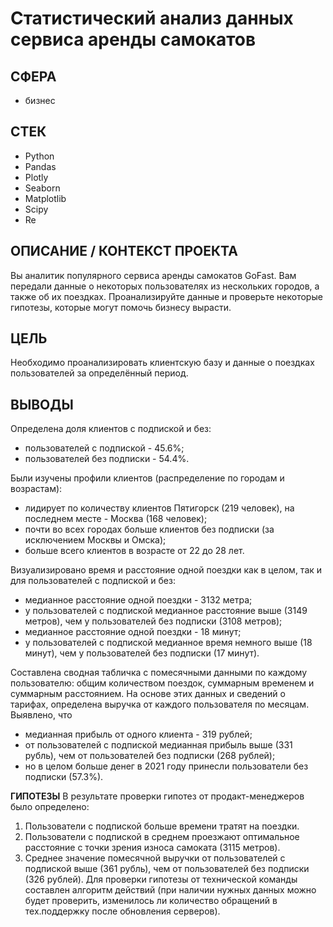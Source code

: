 # Статистический анализ данных сервиса аренды самокатов

## СФЕРА
- бизнес

## СТЕК
- Python
- Pandas
- Plotly
- Seaborn
- Matplotlib
- Scipy
- Re

## ОПИСАНИЕ / КОНТЕКСТ ПРОЕКТА
Вы аналитик популярного сервиса аренды самокатов GoFast. Вам передали данные о некоторых пользователях из нескольких городов, а также об их поездках. Проанализируйте данные и проверьте некоторые гипотезы, которые могут помочь бизнесу вырасти.

## ЦЕЛЬ
Необходимо проанализировать клиентскую базу и данные о поездках пользователей за определённый период.

## ВЫВОДЫ
Определена доля клиентов с подпиской и без:
- пользователей с подпиской - 45.6%;
- пользователей без подписки - 54.4%.

Были изучены профили клиентов (распределение по городам и возрастам):
- лидирует по количеству клиентов Пятигорск (219 человек), на последнем месте - Москва (168 человек);
- почти во всех городах больше клиентов без подписки (за исключением Москвы и Омска);
- больше всего клиентов в возрасте от 22 до 28 лет.

Визуализировано время и расстояние одной поездки как в целом, так и для пользователей с подпиской и без:
- медианное расстояние одной поездки - 3132 метра;
- у пользователей с подпиской медианное расстояние выше (3149 метров), чем у пользователей без подписки (3108 метров);
- медианное расстояние одной поездки - 18 минут;
- у пользователей с подпиской медианное время немного выше (18 минут), чем у пользователей без подписки (17 минут).

Составлена сводная табличка с помесячными данными по каждому пользователю: общим количеством поездок, суммарным временем и суммарным расстоянием. На основе этих данных и сведений о тарифах, определена выручка от каждого пользователя по месяцам. Выявлено, что
- медианная прибыль от одного клиента - 319 рублей;
- от пользователей с подпиской медианная прибыль выше (331 рубль), чем от пользователей без подписки (268 рублей);
- но в целом больше денег в 2021 году принесли пользователи без подписки (57.3%).

__ГИПОТЕЗЫ__
В результате проверки гипотез от продакт-менеджеров было определено:
1. Пользователи с подпиской больше времени тратят на поездки.
2. Пользователи с подпиской в среднем проезжают оптимальное расстояние с точки зрения износа самоката (3115 метров).
3. Среднее значение помесячной выручки от пользователей с подпиской выше (361 рубль), чем от пользователей без подписки (326 рублей).
Для проверки гипотезы от технической команды составлен алгоритм действий (при наличии нужных данных можно будет проверить, изменилось ли количество обращений в тех.поддержку после обновления серверов).
